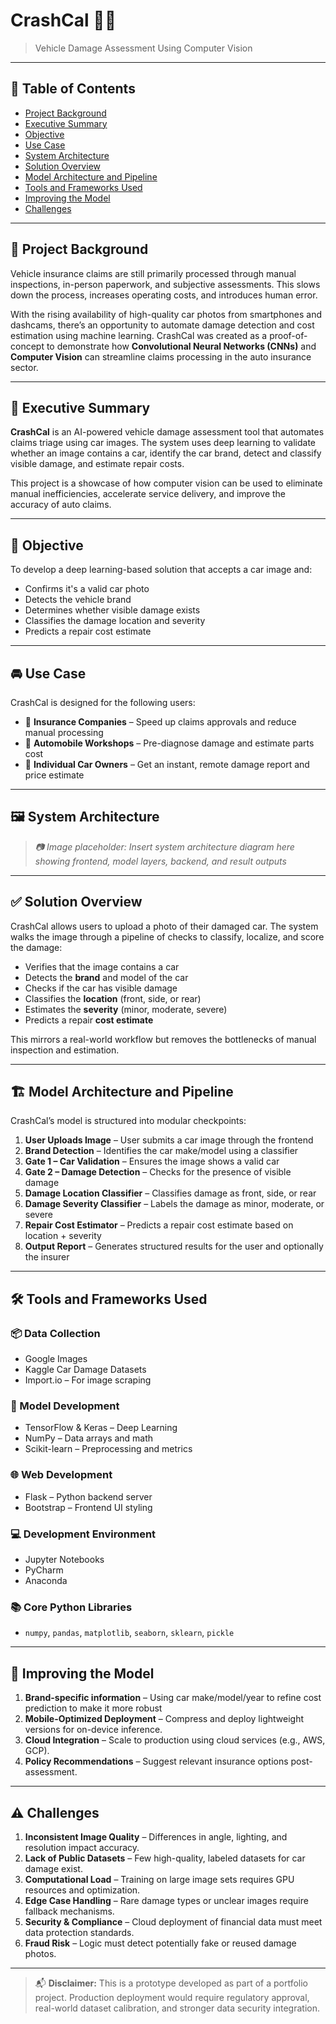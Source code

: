 # CrashCal 🚗💥  
> Vehicle Damage Assessment Using Computer Vision  

---

## 🧭 Table of Contents

- [Project Background](#project-background)
- [Executive Summary](#executive-summary)
- [Objective](#objective)
- [Use Case](#use-case)
- [System Architecture](#system-architecture)
- [Solution Overview](#solution-overview)
- [Model Architecture and Pipeline](#model-architecture-and-pipeline)
- [Tools and Frameworks Used](#tools-and-frameworks-used)
- [Improving the Model](#improving-the-model)
- [Challenges](#challenges)

---

## 🧱 Project Background

Vehicle insurance claims are still primarily processed through manual inspections, in-person paperwork, and subjective assessments. This slows down the process, increases operating costs, and introduces human error.

With the rising availability of high-quality car photos from smartphones and dashcams, there’s an opportunity to automate damage detection and cost estimation using machine learning. CrashCal was created as a proof-of-concept to demonstrate how **Convolutional Neural Networks (CNNs)** and **Computer Vision** can streamline claims processing in the auto insurance sector.

---

## 📌 Executive Summary

**CrashCal** is an AI-powered vehicle damage assessment tool that automates claims triage using car images. The system uses deep learning to validate whether an image contains a car, identify the car brand, detect and classify visible damage, and estimate repair costs.

This project is a showcase of how computer vision can be used to eliminate manual inefficiencies, accelerate service delivery, and improve the accuracy of auto claims.

---

## 🎯 Objective

To develop a deep learning-based solution that accepts a car image and:

- Confirms it's a valid car photo  
- Detects the vehicle brand  
- Determines whether visible damage exists  
- Classifies the damage location and severity  
- Predicts a repair cost estimate

---

## 🚘 Use Case

CrashCal is designed for the following users:

- 🏢 **Insurance Companies** – Speed up claims approvals and reduce manual processing  
- 🔧 **Automobile Workshops** – Pre-diagnose damage and estimate parts cost  
- 👤 **Individual Car Owners** – Get an instant, remote damage report and price estimate

---

## 🖼️ System Architecture

> *📷 Image placeholder: Insert system architecture diagram here showing frontend, model layers, backend, and result outputs*

---

## ✅ Solution Overview

CrashCal allows users to upload a photo of their damaged car. The system walks the image through a pipeline of checks to classify, localize, and score the damage:

- Verifies that the image contains a car  
- Detects the **brand** and model of the car  
- Checks if the car has visible damage  
- Classifies the **location** (front, side, or rear)  
- Estimates the **severity** (minor, moderate, severe)  
- Predicts a repair **cost estimate**

This mirrors a real-world workflow but removes the bottlenecks of manual inspection and estimation.

---

## 🏗️ Model Architecture and Pipeline

CrashCal’s model is structured into modular checkpoints:

1. **User Uploads Image** – User submits a car image through the frontend  
2. **Brand Detection** – Identifies the car make/model using a classifier  
3. **Gate 1 – Car Validation** – Ensures the image shows a valid car  
4. **Gate 2 – Damage Detection** – Checks for the presence of visible damage  
5. **Damage Location Classifier** – Classifies damage as front, side, or rear  
6. **Damage Severity Classifier** – Labels the damage as minor, moderate, or severe  
7. **Repair Cost Estimator** – Predicts a repair cost estimate based on location + severity  
8. **Output Report** – Generates structured results for the user and optionally the insurer

---

## 🛠️ Tools and Frameworks Used

### 📦 Data Collection
- Google Images  
- Kaggle Car Damage Datasets  
- Import.io – For image scraping  

### 🧠 Model Development
- TensorFlow & Keras – Deep Learning  
- NumPy – Data arrays and math  
- Scikit-learn – Preprocessing and metrics  

### 🌐 Web Development
- Flask – Python backend server  
- Bootstrap – Frontend UI styling  

### 💻 Development Environment
- Jupyter Notebooks  
- PyCharm  
- Anaconda  

### 📚 Core Python Libraries
- `numpy`, `pandas`, `matplotlib`, `seaborn`, `sklearn`, `pickle`

---

## 🚀 Improving the Model

1. **Brand-specific information** – Using car make/model/year to refine cost prediction to make it more robust
2. **Mobile-Optimized Deployment** – Compress and deploy lightweight versions for on-device inference.  
3. **Cloud Integration** – Scale to production using cloud services (e.g., AWS, GCP).  
4. **Policy Recommendations** – Suggest relevant insurance options post-assessment.  


---

## ⚠️ Challenges

1. **Inconsistent Image Quality** – Differences in angle, lighting, and resolution impact accuracy.  
2. **Lack of Public Datasets** – Few high-quality, labeled datasets for car damage exist.  
3. **Computational Load** – Training on large image sets requires GPU resources and optimization.  
4. **Edge Case Handling** – Rare damage types or unclear images require fallback mechanisms.  
5. **Security & Compliance** – Cloud deployment of financial data must meet data protection standards.  
6. **Fraud Risk** – Logic must detect potentially fake or reused damage photos.

---

> 📬 **Disclaimer:** This is a prototype developed as part of a portfolio project. Production deployment would require regulatory approval, real-world dataset calibration, and stronger data security integration.

